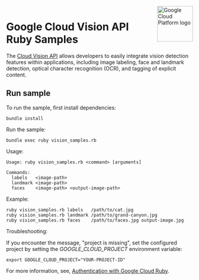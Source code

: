 <img src="https://avatars2.githubusercontent.com/u/2810941?v=3&s=96" alt="Google Cloud Platform logo" title="Google Cloud Platform" align="right" height="96" width="96"/>

# Google Cloud Vision API Ruby Samples

The [Cloud Vision API][vision_docs] allows developers to easily integrate vision
detection features within applications, including image labeling, face and
landmark detection, optical character recognition (OCR), and tagging of explicit
content.

[vision_docs]: https://cloud.google.com/vision/docs/

## Run sample

To run the sample, first install dependencies:

    bundle install

Run the sample:

    bundle exec ruby vision_samples.rb

Usage:

    Usage: ruby vision_samples.rb <command> [arguments]

    Commands:
      labels   <image-path>
      landmark <image-path>
      faces    <image-path> <output-image-path>

Example:

    ruby vision_samples.rb labels   /path/to/cat.jpg
    ruby vision_samples.rb landmark /path/to/grand-canyon.jpg
    ruby vision_samples.rb faces    /path/to/faces.jpg output-image.jpg

Troubleshooting:

If you encounter the message, "project is missing", set the configured
project by setting the *GOOGLE_CLOUD_PROJECT* environment variable:

    export GOOGLE_CLOUD_PROJECT="YOUR-PROJECT-ID"

For more information, see, [Authentication with Google Cloud Ruby](http://googlecloudplatform.github.io/google-cloud-ruby/#/docs/google-cloud/v0.20.1/guides/authentication#withgooglecloudruby).
